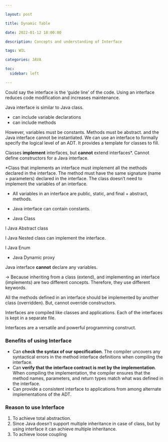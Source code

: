 ```yaml
---

layout: post

title: Dynamic Table

date: 2022-01-12 18:00:00

description: Concepts and understanding of Interface

tags: WIL

categories: JAVA

toc:
  sidebar: left

---
```


Could say the interface is the ‘guide line’ of the code. Using an interface reduces code modification and increases maintenance.

Java interface is similar to Java class.

- can include variable declarations
- can include methods

However, variables must be constants. Methods must be abstract. and the Java interface cannot be instantiated. We can use an interface to formally specify the logical level of an ADT. It provides a template for classes to fill.

Classes **implement** interfaces, but **cannot** extend interfaces*. Cannot define constructors for a Java interface.

*Class that implements an interface must implement all the methods declared in the interface. The method must have the same signature (name + parameters) declared in the interface. The class doesn’t need to implement the variables of an interface.

- All variables in an interface are public, static, and final + abstract, methods.
- Java interface can contain constants.

- Java Class

l Java Abstract class

l Java Nested class              can implement the interface.

l Java Enum

- Java Dynamic proxy

Java interface **cannot** declare any variables.

→ Because inheriting from a class (extend), and implementing an interface (implements) are two different concepts. Therefore, they use different keywords.

All the methods defined in an interface should be implemented by another class (overridden). But, cannot override constructors.

Interfaces are compiled like classes and applications. Each of the interfaces is kept in a separate file.

Interfaces are a versatile and powerful programming construct.

### Benefits of using Interface

- Can **check the syntax of our specification**. The compiler uncovers any syntactical errors in the method interface definitions when compiling the interface.
- Can **verify that the interface contract is met by the implementation**. When compiling the implementation, the compiler ensures that the method names, parameters, and return types match what was defined in the interface.
- Can provide a consistent interface to applications from among alternate implementations of the ADT.

### Reason to use Interface

1. To achieve total abstraction.
2. Since Java doesn’t support multiple inheritance in case of class, but by using interface it can achieve multiple inheritance.
3. To achieve loose coupling